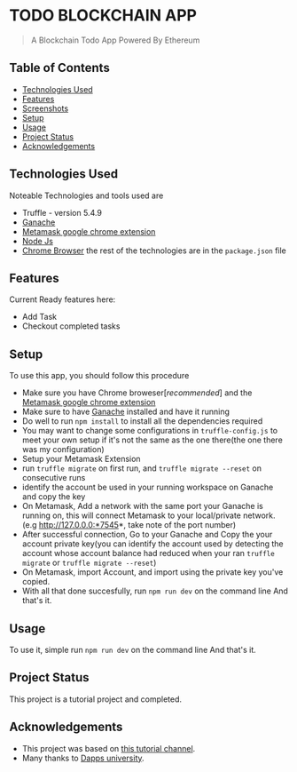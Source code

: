 # TODO BLOCKCHAIN APP
> A Blockchain Todo App Powered By Ethereum

## Table of Contents
* [Technologies Used](#technologies-used)
* [Features](#features)
* [Screenshots](#screenshots)
* [Setup](#setup)
* [Usage](#usage)
* [Project Status](#project-status)
* [Acknowledgements](#acknowledgements)

## Technologies Used
Noteable Technologies and tools used are
- Truffle - version 5.4.9
- [Ganache](https://www.trufflesuite.com/ganache)
- [Metamask google chrome extension](https://metamask.io/)
- [Node Js](https://nodejs.org/en/)
- [Chrome Browser](https://chromeenterprise.google/)
the rest of the technologies are in the `package.json` file

## Features
Current Ready features here:
- Add Task
- Checkout completed tasks

## Setup
To use this app, you should follow this procedure
- Make sure you have Chrome broweser[_recommended_] and the [Metamask google chrome extension](https://metamask.io/)
- Make sure to have [Ganache](https://www.trufflesuite.com/ganache) installed and have it running
- Do well to run `npm install` to install all the dependencies required
- You may want to change some configurations in `truffle-config.js` to meet your own setup if it's not the same as the one there(the one there was my configuration)
- Setup your Metamask Extension
- run `truffle migrate` on first run, and `truffle migrate --reset` on consecutive runs
- identify the account be used in your running workspace on Ganache and copy the key
- On Metamask, Add a network with the same port your Ganache is running on, this will connect Metamask to your local/private network. (e.g http://127.0.0.0:*7545*, take note of the port number)
-  After successful connection, Go to your Ganache and Copy the your account private key(you can identify the account used by detecting the account whose account balance had reduced when your ran `truffle migrate` or `truffle migrate --reset`)
- On Metamask, import Account, and import using the private key you've copied.
- With all that done succesfully, run `npm run dev` on the command line
And that's it.

## Usage
To use it, simple run `npm run dev` on the command line
And that's it.

## Project Status
This project is a tutorial project and completed.


## Acknowledgements
- This project was based on [this tutorial channel](https://www.youtube.com/channel/UCY0xL8V6NzzFcwzHCgB8orQ).
- Many thanks to [Dapps university](https://github.com/dappuniversity).
